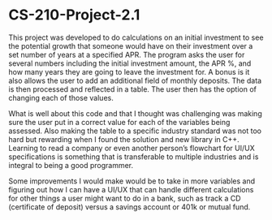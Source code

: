 # CS-210-Project-2.1

This project was developed to do calculations on an initial investment to see the potential growth that someone would have on their investment over a set number of years at a specified APR. The program asks the user for several numbers including the initial investment amount, the APR %, and how many years they are going to leave the investment for. A bonus is it also allows the user to add an additional field of monthly deposits. The data is then processed and reflected in a table. The user then has the option of changing each of those values.

What is well about this code and that I thought was challenging was making sure the user put in a correct value for each of the variables being assessed. Also making the table to a specific industry standard was not too hard but rewarding when I found the solution and new library in C++. Learning to read a company or even another person’s flowchart for UI/UX specifications is something that is transferable to multiple industries and is integral to being a good programmer.

Some improvements I would make would be to take in more variables and figuring out how I can have a UI/UX that can handle different calculations for other things a user might want to do in a bank, such as track a CD (certificate of deposit) versus a savings account or 401k or mutual fund.
